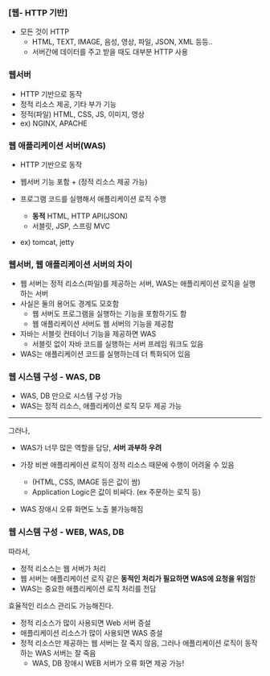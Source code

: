 ### [웹- HTTP 기반]

- 모든 것이 HTTP
  - HTML, TEXT, IMAGE, 음성, 영상, 파일, JSON, XML 등등..
  - 서버간에 데이터를 주고 받을 때도 대부분 HTTP 사용



### 웹서버

- HTTP 기반으로 동작
- 정적 리소스 제공, 기타 부가 기능
- 정적(파일) HTML, CSS, JS, 이미지, 영상
- ex) NGINX, APACHE



### 웹 애플리케이션 서버(WAS)

- HTTP 기반으로 동작
- 웹서버 기능 포함 + (정적 리소스 제공 가능)
- 프로그램 코드를 실행해서 애플리케이션 로직 수행
  - **동적** HTML, HTTP API(JSON)
  - 서블릿, JSP, 스프링 MVC

- ex) tomcat, jetty





### 웹서버, 웹 애플리케이션 서버의 차이

- 웹 서버는 정적 리소스(파일)를 제공하는 서버, WAS는 애플리케이션 로직을 실행하는 서버
- 사실은 둘의 용어도 경계도 모호함
  - 웹 서버도 프로그램을 실행하는 기능을 포함하기도 함
  - 웹 애플리케이션 서버도 웹 서버의 기능을 제공함
- 자바는 서블릿 컨테이너 기능을 제공하면 WAS
  - 서블릿 없이 자바 코드를 실행하는 서버 프레임 워크도 있음
- WAS는 애플리케이션 코드를 실행하는데 더 특화되어 있음





### 웹 시스템 구성 - WAS, DB

- WAS, DB 만으로 시스템 구성 가능
- WAS는 정적 리소스, 애플리케이션 로직 모두 제공 가능

---

그러나,

- WAS가 너무 많은 역할을 담당, **서버 과부하 우려**

- 가장 비싼 애플리케이션 로직이 정적 리소스 때문에 수행이 어려울 수 있음
  - (HTML, CSS, IMAGE 등은 값이 쌈)
  - Application Logic은 값이 비싸다. (ex 주문하는 로직 등)
- WAS 장애시 오류 화면도 노출 불가능해짐



### 웹 시스템 구성 - WEB, WAS, DB

따라서,

- 정적 리소스는 웹 서버가 처리
- 웹 서버는 애플리케이션 로직 같은 **동적인 처리가 필요하면 WAS에 요청을 위임**함
- WAS는 중요한 애플리케이션 로직 처리를 전담



효율적인 리소스 관리도 가능해진다.

- 정적 리소스가 많이 사용되면 Web 서버 증설
- 애플리케이션 리소스가 많이 사용되면 WAS 증설
- 정적 리소스만 제공하는 웹 서버는 잘 죽지 않음, 그러나 애플리케이션 로직이 동작하는 WAS 서버는 잘 죽음
  - WAS, DB 장애시 WEB 서버가 오류 화면 제공 가능!


